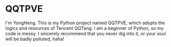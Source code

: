 # QQTPVE
I'm YongHeng. This is my Python project named QQTPVE, which adopts the logics and resources of Tencent QQTang. I am a beginner of Python, so my code is messy. I sincerely recommend that you never dig into it, or your soul will be badly polluted, haha!
